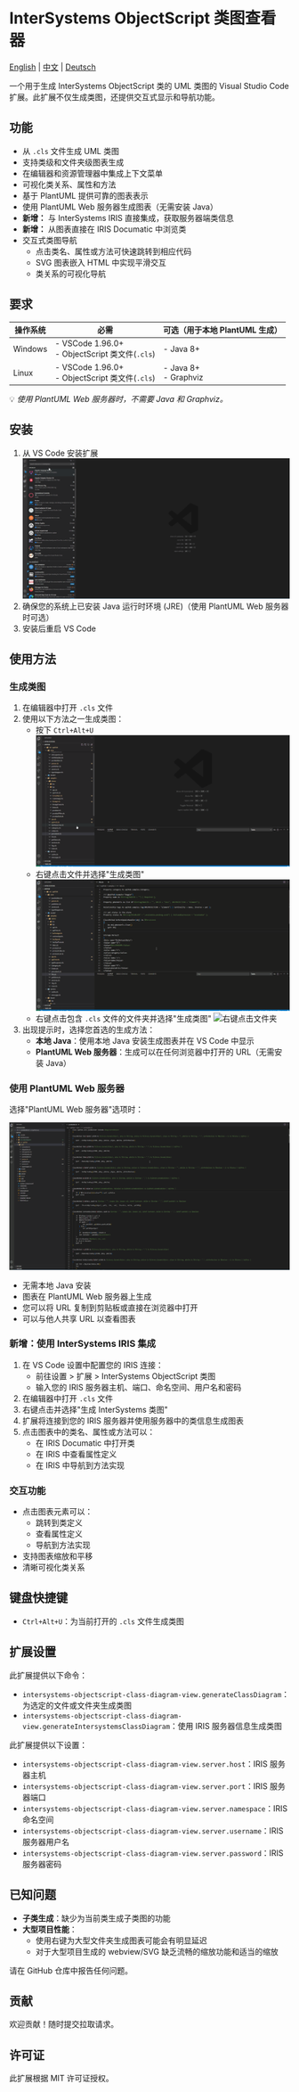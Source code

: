 # InterSystems ObjectScript 类图查看器

[English](README.md) | [中文](README.zh-CN.md) | [Deutsch](README.de-DE.md)

一个用于生成 InterSystems ObjectScript 类的 UML 类图的 Visual Studio Code 扩展。此扩展不仅生成类图，还提供交互式显示和导航功能。

## 功能

- 从 `.cls` 文件生成 UML 类图
- 支持类级和文件夹级图表生成
- 在编辑器和资源管理器中集成上下文菜单
- 可视化类关系、属性和方法
- 基于 PlantUML 提供可靠的图表表示
- 使用 PlantUML Web 服务器生成图表（无需安装 Java）
- **新增：** 与 InterSystems IRIS 直接集成，获取服务器端类信息
- **新增：** 从图表直接在 IRIS Documatic 中浏览类
- 交互式类图导航
  - 点击类名、属性或方法可快速跳转到相应代码
  - SVG 图表嵌入 HTML 中实现平滑交互
  - 类关系的可视化导航

## 要求

| 操作系统 | 必需 | 可选（用于本地 PlantUML 生成）|
|---------|---------|-----------------------------------------|
| Windows | - VSCode 1.96.0+  <br> - ObjectScript 类文件(`.cls`) | - Java 8+ |
| Linux   | - VSCode 1.96.0+  <br> - ObjectScript 类文件(`.cls`) | - Java 8+ <br> - Graphviz |

💡 *使用 PlantUML Web 服务器时，不需要 Java 和 Graphviz。*

## 安装
1. 从 VS Code 安装扩展
![安装插件](images/install_plugin.gif)
2. 确保您的系统上已安装 Java 运行时环境 (JRE)（使用 PlantUML Web 服务器时可选）
3. 安装后重启 VS Code

## 使用方法

### 生成类图
1. 在编辑器中打开 `.cls` 文件
2. 使用以下方法之一生成类图：
   - 按下 `Ctrl+Alt+U`
   ![按快捷键](images/press_shortcut.gif)
   - 右键点击文件并选择"生成类图"
   ![右键点击文件](images/right_click_file.gif)
   - 右键点击包含 `.cls` 文件的文件夹并选择"生成类图"
   ![右键点击文件夹](images/right_click_folder.gif)
3. 出现提示时，选择您首选的生成方法：
   - **本地 Java**：使用本地 Java 安装生成图表并在 VS Code 中显示
   - **PlantUML Web 服务器**：生成可以在任何浏览器中打开的 URL（无需安装 Java）

### 使用 PlantUML Web 服务器
选择"PlantUML Web 服务器"选项时：

![远程 PlantUML Web 服务器](images/remote_plantuml_web_server.gif)
- 无需本地 Java 安装
- 图表在 PlantUML Web 服务器上生成
- 您可以将 URL 复制到剪贴板或直接在浏览器中打开
- 可以与他人共享 URL 以查看图表

### 新增：使用 InterSystems IRIS 集成
1. 在 VS Code 设置中配置您的 IRIS 连接：
   - 前往设置 > 扩展 > InterSystems ObjectScript 类图
   - 输入您的 IRIS 服务器主机、端口、命名空间、用户名和密码
2. 在编辑器中打开 `.cls` 文件
3. 右键点击并选择"生成 InterSystems 类图"
4. 扩展将连接到您的 IRIS 服务器并使用服务器中的类信息生成图表
5. 点击图表中的类名、属性或方法可以：
   - 在 IRIS Documatic 中打开类
   - 在 IRIS 中查看属性定义
   - 在 IRIS 中导航到方法实现

### 交互功能
- 点击图表元素可以：
  - 跳转到类定义
  - 查看属性定义
  - 导航到方法实现
- 支持图表缩放和平移
- 清晰可视化类关系

## 键盘快捷键

- `Ctrl+Alt+U`：为当前打开的 `.cls` 文件生成类图

## 扩展设置

此扩展提供以下命令：

* `intersystems-objectscript-class-diagram-view.generateClassDiagram`：为选定的文件或文件夹生成类图
* `intersystems-objectscript-class-diagram-view.generateIntersystemsClassDiagram`：使用 IRIS 服务器信息生成类图

此扩展提供以下设置：

* `intersystems-objectscript-class-diagram-view.server.host`：IRIS 服务器主机
* `intersystems-objectscript-class-diagram-view.server.port`：IRIS 服务器端口
* `intersystems-objectscript-class-diagram-view.server.namespace`：IRIS 命名空间
* `intersystems-objectscript-class-diagram-view.server.username`：IRIS 服务器用户名
* `intersystems-objectscript-class-diagram-view.server.password`：IRIS 服务器密码

## 已知问题

- **子类生成**：缺少为当前类生成子类图的功能
- **大型项目性能**：
  - 使用右键为大型文件夹生成图表可能会有明显延迟
  - 对于大型项目生成的 webview/SVG 缺乏流畅的缩放功能和适当的缩放

请在 GitHub 仓库中报告任何问题。

## 贡献

欢迎贡献！随时提交拉取请求。

## 许可证

此扩展根据 MIT 许可证授权。